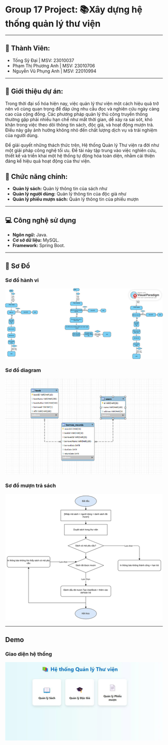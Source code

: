 # Group 17 Project: 📚Xây dựng hệ thống quản lý thư viện
---------------
## 👥 Thành Viên:
* Tống Sỹ Đại | MSV: 	23010037
* Phạm Thị Phương Anh | MSV: 23010706
* Nguyễn Vũ Phụng Anh | MSV: 22010994
---------------
## 📌 Giới thiệu dự án:
Trong thời đại số hóa hiện nay, việc quản lý thư viện một cách hiệu quả trở nên vô cùng quan trọng để đáp ứng nhu cầu đọc và nghiên cứu ngày càng cao của cộng đồng. Các phương pháp quản lý thủ công truyền thống thường gặp phải nhiều hạn chế như mất thời gian, dễ xảy ra sai sót, khó khăn trong việc theo dõi thông tin sách, độc giả, và hoạt động mượn trả. Điều này gây ảnh hưởng không nhỏ đến chất lượng dịch vụ và trải nghiệm của người dùng.

Để giải quyết những thách thức trên, Hệ thống Quản lý Thư viện ra đời như một giải pháp công nghệ tối ưu. Đề tài này tập trung vào việc nghiên cứu, thiết kế và triển khai một hệ thống tự động hóa toàn diện, nhằm cải thiện đáng kể hiệu quả hoạt động của thư viện.
## 📖 Chức năng chính:
* **Quản lý sách:** Quản lý thông tin của sách như
* **Quản lý người dùng:** Quản lý thông tin của độc giả như
* **Quản lý phiếu mượn sách:** Quản lý thông tin của phiếu mượn

---------------
## 💻 Công nghệ sử dụng
* **Ngôn ngữ:** Java.
* **Cơ sở dữ liệu:** MySQL.
* **Framework:** Spring Boot.
---------------
## 🧩 Sơ Đồ
### Sơ đồ hành vi
<img src="img/sodo1.jpg">

### Sơ đồ diagram
<img src="img/sơ đồ diagram .png">

### Sơ đồ mượn trả sách
<img src="img/luudomuonsach1.jpg">

---------------

## Demo
### Giao diện hệ thống
<img src="img/daodien.jpg">

 
